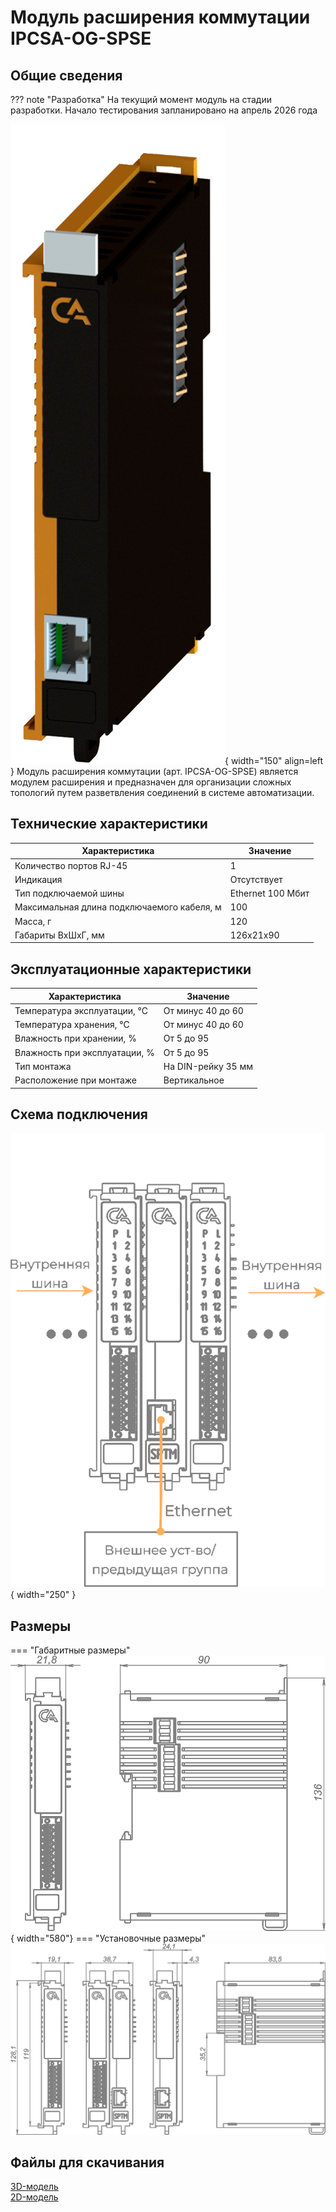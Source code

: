 # Модуль расширения коммутации IPCSA-OG-SPSE

## Общие сведения
??? note "Разработка"
    На текущий момент модуль на стадии разработки. Начало тестирования запланировано на апрель 2026 года

<div class="grid cards" markdown>

![Image title](../img/modules/SPSE.png){ width="150" align=left  }
Модуль расширения коммутации (арт. IPCSA-OG-SPSE) является модулем расширения и предназначен для организации сложных топологий путем разветвления соединений в системе автоматизации.  

</div>


## Технические характеристики 
| Характеристика                             | Значение          |
|--------------------------------------------|-------------------|
| Количество портов RJ-45                    | 1                 |
| Индикация                                  | Отсутствует       |
| Тип подключаемой шины                      | Ethernet 100 Мбит |
| Максимальная длина подключаемого кабеля, м | 100               |
| Масса, г                                   | 120               |
| Габариты ВхШхГ, мм                         | 126х21х90         |

## Эксплуатационные характеристики
| Характеристика                   | Значение           |
| -------------------------------- | -                  |
| Температура эксплуатации, °С     | От минус 40 до 60  |
| Температура хранения, °С         | От минус 40 до 60  |
| Влажность при хранении, %	       | От 5 до 95         |
| Влажность при эксплуатации, %    | От 5 до 95         |
| Тип монтажа                      | На DIN-рейку 35 мм |
| Расположение при монтаже         | Вертикальное       |

## Схема подключения

![Image title](../img/connection/SPSE.png){ width="250"  }


## Размеры

=== "Габаритные размеры" 
    ![Image title](../img/dimensions/overall_dimensions_extensions.png){ width="580"}
=== "Установочные размеры"
    ![alt text](../img/dimensions/installation_dimensions.png) 


<model-viewer src="https://xn--j1abl.online//img/3d/SPTM.glb"
alt="3D Model"
auto-rotate
camera-controls
poster="https://xn--j1abl.online//img/3d/posterSPTM.webp"
camera-orbit="160deg 75deg 348m"
field-of-view="30deg"
exposure="0.5"
style="width: 100%; height: 500px;">
</model-viewer>

## Файлы для скачивания   
<a href="/downloads/Module RJ45.STEP" download>3D-модель</a>   
<a href="/downloads/Module RJ45.dwg" download>2D-модель</a>    